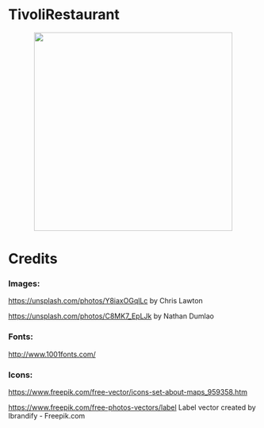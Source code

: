 # TivoliRestaurant

<p align="middle">
  <img src="../master/app/src/main/res/raw/portrait1.jpg" width="400" />
</p>

# Credits

### Images:

https://unsplash.com/photos/Y8iaxOGqlLc by Chris Lawton

https://unsplash.com/photos/C8MK7_EpLJk by Nathan Dumlao

### Fonts:

http://www.1001fonts.com/

### Icons:

https://www.freepik.com/free-vector/icons-set-about-maps_959358.htm

https://www.freepik.com/free-photos-vectors/label Label vector created by Ibrandify - Freepik.com
